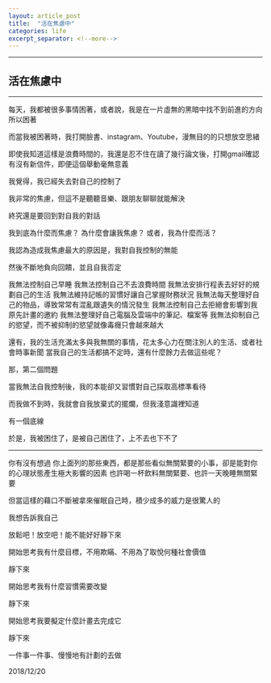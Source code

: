 ```yaml
---
layout: article_post
title:  "活在焦慮中"
categories: life
excerpt_separator: <!--more-->
---
```

---
## 活在焦慮中
---

每天，我都被很多事情困著，或者說，我是在一片虛無的黑暗中找不到前進的方向所以困著

而當我被困著時，我打開臉書、instagram、Youtube，漫無目的的只想放空思緒

即使我知道這樣是浪費時間的，我還是忍不住在讀了幾行論文後，打開gmail確認有沒有新信件，即便這個舉動毫無意義

我覺得，我已經失去對自己的控制了

我非常的焦慮，但這不是聽聽音樂、跟朋友聊聊就能解決

終究還是要回到對自我的對話

我到底為什麼而焦慮？
為什麼會讓我焦慮？
或者，我為什麼而活？

我認為造成我焦慮最大的原因是，我對自我控制的無能

然後不斷地負向回饋，並且自我否定

我無法控制自己早睡
我無法控制自己不去浪費時間
我無法安排行程表去好好的規劃自己的生活
我無法維持記帳的習慣好讓自己掌握財務狀況
我無法每天整理好自己的物品，導致常常有混亂跟遺失的情況發生
我無法控制自己去拒絕會影響到我原先計畫的邀約
我無法整理好自己電腦及雲端中的筆記、檔案等
我無法抑制自己的慾望，而不被抑制的慾望就像毒癮只會越來越大

還有，我的生活充滿太多與我無關的事情，花太多心力在關注別人的生活、或者社會時事新聞
當我自己的生活都搞不定時，還有什麼餘力去做這些呢？

那，第二個問題

當我無法自我控制後，我的本能卻又習慣對自己採取高標準看待

而我做不到時，我就會自我放棄式的擺爛，但我淺意識裡知道

有一個底線

於是，我被困住了，是被自己困住了，上不去也下不了

---

你有沒有想過
你上面列的那些東西，都是那些看似無關緊要的小事，卻是能對你的心理狀態產生極大影響的因素
也許喝一杯飲料無關緊要、也許一天晚睡無關緊要

但當這樣的藉口不斷被拿來催眠自己時，積少成多的威力是很驚人的

我想告訴我自己

放鬆吧！放空吧！能不能好好靜下來

開始思考我有什麼目標，不用欺瞞、不用為了取悅何種社會價值

靜下來

開始思考我有什麼習慣需要改變

靜下來

開始思考我要擬定什麼計畫去完成它

靜下來

一件事一件事、慢慢地有計劃的去做

2018/12/20






